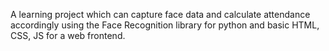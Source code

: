A learning project which can capture face data and calculate attendance accordingly using the Face Recognition library for python and basic HTML, CSS, JS for a web frontend.

